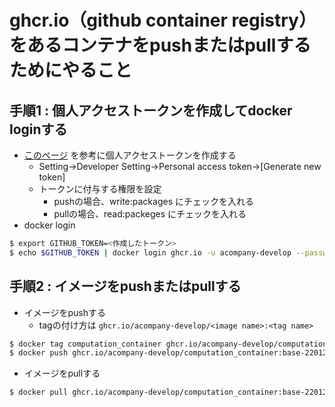 # ghcr.io（github container registry）をあるコンテナをpushまたはpullするためにやること

## 手順1 : 個人アクセストークンを作成してdocker loginする

- [このページ](https://docs.github.com/ja/authentication/keeping-your-account-and-data-secure/creating-a-personal-access-token) を参考に個人アクセストークンを作成する
    - Setting→Developer Setting→Personal access token→[Generate new token]
    - トークンに付与する権限を設定
        - pushの場合、write:packages にチェックを入れる
        - pullの場合、read:packeges にチェックを入れる
- docker login

```bash
$ export GITHUB_TOKEN=<作成したトークン>
$ echo $GITHUB_TOKEN | docker login ghcr.io -u acompany-develop --password-stdin
```

## 手順2 : イメージをpushまたはpullする

- イメージをpushする
    - tagの付け方は `ghcr.io/acompany-develop/<image name>:<tag name>`

```bash
$ docker tag computation_container ghcr.io/acompany-develop/computation_container:v0.0.6
$ docker push ghcr.io/acompany-develop/computation_container:base-220128
```

- イメージをpullする

```bash
$ docker pull ghcr.io/acompany-develop/computation_container:base-220128
```
